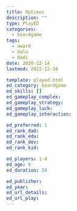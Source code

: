 ```yaml
---
title: Optimus
description: ""
type: PlayED
categories:
  - boardgame
tags:
  - award
  - Solo
  - Dadi
date: 2020-12-14
lastmod: 2022-12-18

template: played.html
ed_category: boardgame
ed_skills: []
ed_gameplay_complex: 
ed_gameplay_strategy: 
ed_gameplay_luck: 
ed_gameplay_interaction: 

ed_preferred: 1
ed_rank_dad: 
ed_rank_edu: 
ed_rank_dev: 
ed_rank_kid: 

ed_players: 1-4
ed_age: 6
ed_duration: 20

ed_publisher: 
ed_year: 
ed_url_details: 
ed_url_play: 
---
```

